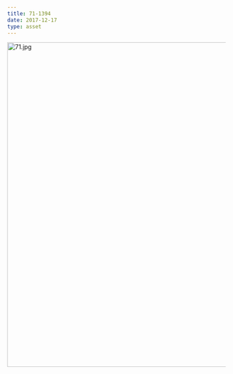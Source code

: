 ```yaml
---
title: 71-1394
date: 2017-12-17
type: asset
---
```

<img src="https://histologylab.ctl.columbia.edu/assets/images/71.jpg" height="750" alt="71.jpg" style="margin: 0;padding: 0;border: 0;">
